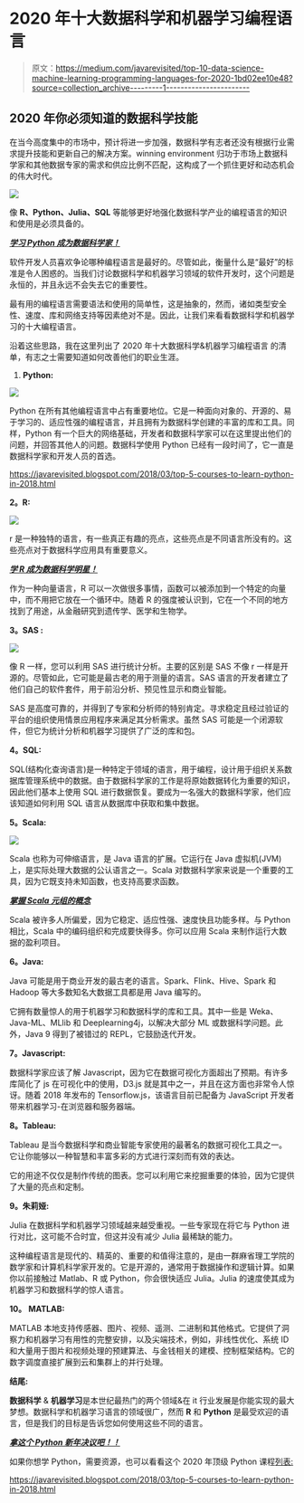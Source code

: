 # 2020 年十大数据科学和机器学习编程语言

> 原文：<https://medium.com/javarevisited/top-10-data-science-machine-learning-programming-languages-for-2020-1bd02ee10e48?source=collection_archive---------1----------------------->

## 2020 年你必须知道的数据科学技能

在当今高度集中的市场中，预计将进一步加强，数据科学有志者还没有根据行业需求提升技能和更新自己的解决方案。winning environment 归功于市场上数据科学家和其他数据专家的需求和供应比例不匹配，这构成了一个抓住更好和动态机会的伟大时代。

![](img/1926faeca166438117f301201362447e.png)

像 **R、Python、Julia、SQL** 等能够更好地强化数据科学产业的编程语言的知识和使用是必须具备的。

[***学习 Python 成为数据科学家！***](https://techvidvan.com/tutorials/python-tutorial/)

软件开发人员喜欢争论哪种编程语言是最好的。尽管如此，衡量什么是“最好”的标准是令人困惑的。当我们讨论数据科学和机器学习领域的软件开发时，这个问题是永恒的，并且永远不会失去它的重要性。

最有用的编程语言需要语法和使用的简单性，这是抽象的，然而，诸如类型安全性、速度、库和网络支持等因素绝对不是。因此，让我们来看看数据科学和机器学习的十大编程语言。

沿着这些思路，我在这里列出了 2020 年十大数据科学&机器学习编程语言 的清单，有志之士需要知道如何改善他们的职业生涯。

1.  **Python:**

![](img/13a9a5d212131d51e32e898405f6d795.png)

Python 在所有其他编程语言中占有重要地位。它是一种面向对象的、开源的、易于学习的、适应性强的编程语言，并且拥有为数据科学创建的丰富的库和工具。同样，Python 有一个巨大的网络基础，开发者和数据科学家可以在这里提出他们的问题，并回答其他人的问题。数据科学使用 Python 已经有一段时间了，它一直是数据科学家和开发人员的首选。

<https://javarevisited.blogspot.com/2018/03/top-5-courses-to-learn-python-in-2018.html>  

**2。R:**

![](img/1f840bc0a7510cef11787890bb69eb81.png)

r 是一种独特的语言，有一些真正有趣的亮点，这些亮点是不同语言所没有的。这些亮点对于数据科学应用具有重要意义。

[***学 R 成为数据科学明星！***](https://techvidvan.com/tutorials/r-tutorial/)

作为一种向量语言，R 可以一次做很多事情，函数可以被添加到一个特定的向量中，而不用把它放在一个循环中。随着 R 的强度被认识到，它在一个不同的地方找到了用途，从金融研究到遗传学、医学和生物学。

**3。SAS :**

![](img/e321a72b17ceee51ed737dfd2d95104d.png)

像 R 一样，您可以利用 SAS 进行统计分析。主要的区别是 SAS 不像 r 一样是开源的。尽管如此，它可能是最古老的用于测量的语言。SAS 语言的开发者建立了他们自己的软件套件，用于前沿分析、预见性显示和商业智能。

SAS 是高度可靠的，并得到了专家和分析师的特别肯定。寻求稳定且经过验证的平台的组织使用情景应用程序来满足其分析需求。虽然 SAS 可能是一个闭源软件，但它为统计分析和机器学习提供了广泛的库和包。

**4。SQL:**

SQL(结构化查询语言)是一种特定于领域的语言，用于编程，设计用于组织关系数据库管理系统中的数据。由于数据科学家的工作是将原始数据转化为重要的知识，因此他们基本上使用 SQL 进行数据恢复。要成为一名强大的数据科学家，他们应该知道如何利用 SQL 语言从数据库中获取和集中数据。

**5。Scala:**

![](img/66656ba0e67a25b518e30e42dd9ef3ca.png)

Scala 也称为可伸缩语言，是 Java 语言的扩展。它运行在 Java 虚拟机(JVM)上，是实际处理大数据的公认语言之一。Scala 对数据科学家来说是一个重要的工具，因为它既支持未知函数，也支持高要求函数。

[***掌握 Scala 元组的概念***](https://techvidvan.com/tutorials/scala-tuples/)

Scala 被许多人所偏爱，因为它稳定、适应性强、速度快且功能多样。与 Python 相比，Scala 中的编码组织和完成要快得多。你可以应用 Scala 来制作运行大数据的盈利项目。

**6。Java:**

Java 可能是用于商业开发的最古老的语言。Spark、Flink、Hive、Spark 和 Hadoop 等大多数知名大数据工具都是用 Java 编写的。

它拥有数量惊人的用于机器学习和数据科学的库和工具。其中一些是 Weka、Java-ML、MLlib 和 Deeplearning4j，以解决大部分 ML 或数据科学问题。此外，Java 9 得到了被错过的 REPL，它鼓励迭代开发。

**7。Javascript:**

数据科学家应该了解 Javascript，因为它在数据可视化方面超出了预期。有许多库简化了 js 在可视化中的使用，D3.js 就是其中之一，并且在这方面也非常令人惊讶。随着 2018 年发布的 Tensorflow.js，该语言目前已配备为 JavaScript 开发者带来机器学习-在浏览器和服务器端。

**8。Tableau:**

Tableau 是当今数据科学和商业智能专家使用的最著名的数据可视化工具之一。它让你能够以一种智慧和丰富多彩的方式进行深刻而有效的表达。

它的用途不仅仅是制作传统的图表。您可以利用它来挖掘重要的体验，因为它提供了大量的亮点和定制。

**9。朱莉娅:**

Julia 在数据科学和机器学习领域越来越受重视。一些专家现在将它与 Python 进行对比，这可能不合时宜，但这并没有减少 Julia 最稀缺的能力。

这种编程语言是现代的、精英的、重要的和值得注意的，是由一群麻省理工学院的数学家和计算机科学家开发的。它是开源的，通常用于数据操作和逻辑计算。如果你以前接触过 Matlab、R 或 Python，你会很快适应 Julia。Julia 的速度使其成为机器学习和数据科学的惊人语言。

**10。** **MATLAB:**

MATLAB 本地支持传感器、图片、视频、遥测、二进制和其他格式。它提供了洞察力和机器学习有用性的完整安排，以及尖端技术，例如，非线性优化、系统 ID 和大量用于图片和视频处理的预建算法、与金钱相关的建模、控制框架结构。它的数字调度直接扩展到云和集群上的并行处理。

**结尾:**

**数据科学** & **机器学习**是本世纪最热门的两个领域&在 it 行业发展是你能实现的最大梦想。数据科学和机器学习语言的领域很广，然而 **R** 和 **Python** 是最受欢迎的语言，但是我们的目标是告诉您如何使用这些不同的语言。

[***拿这个 Python 新年决议吧！！***](https://techvidvan.com/tutorials/python-tutorial/)

如果你想学 Python，需要资源，也可以看看这个 2020 年顶级 Python 课程[列表:](/better-programming/top-5-courses-to-learn-python-in-2018-best-of-lot-26644a99e7ec)

<https://javarevisited.blogspot.com/2018/03/top-5-courses-to-learn-python-in-2018.html> 